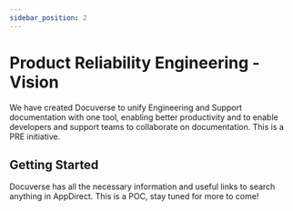 ```yaml
---
sidebar_position: 2
---
```


# Product Reliability Engineering - Vision

We have created Docuverse to unify Engineering and Support documentation with one tool, enabling better productivity and to enable developers and support teams to collaborate on documentation. This is a PRE initiative.

## Getting Started

Docuverse has all the necessary information and useful links to search anything in AppDirect. This is a POC, stay tuned for more to come!

